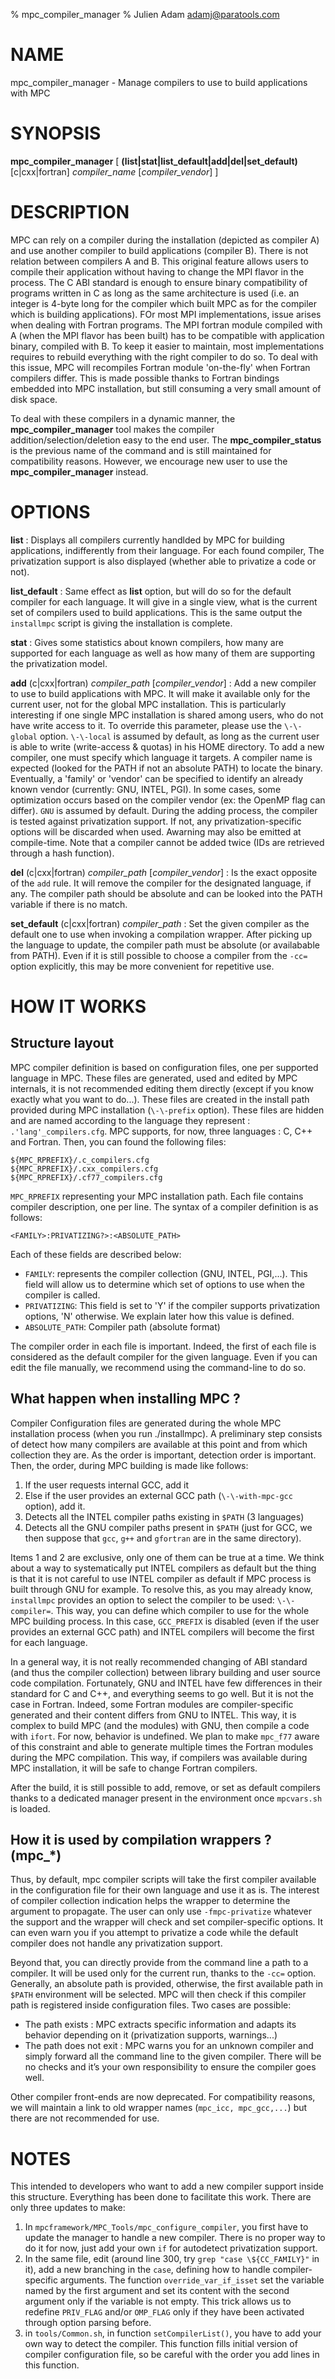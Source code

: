 % mpc_compiler_manager
% Julien Adam <adamj@paratools.com>

# NAME

mpc_compiler_manager - Manage compilers to use to build applications with MPC

# SYNOPSIS

**mpc\_compiler\_manager** [ **(list|stat|list\_default|add|del|set\_default)**
[c|cxx|fortran] *compiler_name* [*compiler_vendor*] ]

# DESCRIPTION

MPC can rely on a compiler during the installation (depicted as compiler A) and
use another compiler to build applications (compiler B). There is not relation
between compilers A and B. This original feature allows users to compile their
application without having to change the MPI flavor in the process. The C ABI
standard is enough to ensure binary compatibility of programs written in C as
long as the same architecture is used (i.e. an integer is 4-byte long for the
compiler which built MPC as for the compiler which is building applications).
FOr most MPI implementations, issue arises when dealing with Fortran programs.
The MPI fortran module compiled with A (when the MPI flavor has been built) has
to be compatible with application binary, compiled with B. To keep it easier to
maintain, most implementations requires to rebuild everything with the right
compiler to do so. To deal with this issue, MPC will recompiles Fortran module
'on-the-fly' when Fortran compilers differ. This is made possible thanks to
Fortran bindings embedded into MPC installation, but still consuming a very
small amount of disk space.

To deal with these compilers in a dynamic manner, the **mpc\_compiler\_manager**
tool makes the compiler addition/selection/deletion easy to the end user. The
**mpc_compiler_status** is the previous name of the command and is still
maintained for compatibility reasons. However, we encourage new user to use the
**mpc_compiler_manager** instead.

# OPTIONS

**list**
: Displays all compilers currently handlded by MPC for building applications,
indifferently from their language. For each found compiler, The privatization
support is also displayed (whether able to privatize a code or not).

**list_default**
: Same effect as **list** option, but will do so for the default compiler for
each language. It will give in a single view, what is the current set of
compilers used to build applications. This is the same output the `installmpc`
script is giving the installation is complete.

**stat**
: Gives some statistics about known compilers, how many are supported for each
language as well as how many of them are supporting the privatization model.

**add** (c|cxx|fortran) *compiler_path* [*compiler_vendor*]
: Add a new compiler to use to build applications with MPC. It will make it
available only for the current user, not for the global MPC installation. This
is particularly interesting if one single MPC installation is shared among
users, who do not have write access to it. To override this parameter, please
use the `\-\-global` option. `\-\-local` is assumed by default, as long as the
current user is able to write (write-access & quotas) in his HOME directory.
To add a new compiler, one must specify which language it targets. A compiler
name is expected (looked for the PATH if not an absolute PATH) to locate the
binary. Eventually, a 'family' or 'vendor' can be specified to identify an
already known vendor (currently: GNU, INTEL, PGI). In some cases, some
optimization occurs based on the compiler vendor (ex: the OpenMP flag can
differ). `GNU` is assumed by default. During the adding process, the compiler is
tested against privatization support. If not, any privatization-specific options
will be discarded when used. Awarning may also be emitted at compile-time. Note
that a compiler cannot be added twice (IDs are retrieved through a hash
function).


**del** (c|cxx|fortran) *compiler_path* [*compiler_vendor*]
: Is the exact opposite of the `add` rule. It will remove the compiler for the
designated language, if any. The compiler path should be absolute and can be
looked into the PATH variable if there is no match.

**set_default** (c|cxx|fortran) *compiler_path*
: Set the given compiler as the default one to use when invoking a compilation
wrapper. After picking up the language to update, the compiler path must be
absolute (or availabable from PATH). Even if it is still possible to choose a
compiler from the `-cc=` option explicitly, this may be more convenient for
repetitive use.

# HOW IT WORKS

## Structure layout

MPC compiler definition is based on configuration files, one per supported
language in MPC. These files are generated, used and edited by MPC internals, it
is not recommended editing them directly (except if you know exactly what you
want to do...). These files are created in the install path provided during MPC
installation (`\-\-prefix` option). These files are hidden and are named according
to the language they represent : `.'lang'_compilers.cfg`. MPC supports, for
now, three languages : C, C++ and Fortran. Then, you can found the following
files:
	
	${MPC_RPREFIX}/.c_compilers.cfg
	${MPC_RPREFIX}/.cxx_compilers.cfg
	${MPC_RPREFIX}/.cf77_compilers.cfg

`MPC_RPREFIX` representing your MPC installation path. Each file contains
compiler description, one per line. The syntax of a compiler definition is as
follows:

	<FAMILY>:PRIVATIZING?>:<ABSOLUTE_PATH>

Each of these fields are described below:

* `FAMILY`: represents the compiler collection (GNU, INTEL, PGI,...). This field
  will allow us to determine which set of options to use when the compiler is
  called.
* `PRIVATIZING`: This field is set to 'Y' if the compiler supports privatization
  options, 'N' otherwise. We explain later how this value is defined.
* `ABSOLUTE_PATH`: Compiler path (absolute format)

The compiler order in each file is important. Indeed, the first of each file is
considered as the default compiler for the given language. Even if you can edit
the file manually, we recommend using the command-line to do so.

## What happen when installing MPC ?

Compiler Configuration files are generated during the whole MPC installation
process (when you run ./installmpc). A preliminary step consists of detect how
many compilers are available at this point and from which collection they are.
As the order is important, detection order is important. Then, the order, during
MPC building is made like follows:

1. If the user requests internal GCC, add it
2. Else if the user provides an external GCC path (`\-\-with-mpc-gcc` option), add
   it.
3. Detects all the INTEL compiler paths existing in `$PATH` (3 languages)
4. Detects all the GNU compiler paths present in `$PATH` (just for GCC, we then
   suppose that `gcc`, `g++` and `gfortran` are in the same directory).

Items 1 and 2 are exclusive, only one of them can be true at a time. We think
about a way to systematically put INTEL compilers as default but the thing is
that it is not careful to use INTEL compiler as default if MPC process is built
through GNU for example. To resolve this, as you may already know, `installmpc`
provides an option to select the compiler to be used: `\-\-compiler=`. This way,
you can define which compiler to use for the whole MPC building process. In this
case, `GCC_PREFIX` is disabled (even if the user provides an external GCC
path) and INTEL compilers will become the first for each language.

In a general way, it is not really recommended changing of ABI standard (and
thus the compiler collection) between library building and user source code
compilation.  Fortunately, GNU and INTEL have few differences in their standard
for C and C++, and everything seems to go well. But it is not the case in
Fortran. Indeed, some Fortran modules are compiler-specific generated and their
content differs from GNU to INTEL. This way, it is complex to build MPC (and the
modules) with GNU, then compile a code with `ifort`. For now, behavior is
undefined. We plan to make `mpc_f77` aware of this constraint and able to
generate multiple times the Fortran modules during the MPC compilation. This
way, if compilers was available during MPC installation, it will be safe to
change Fortran compilers.

After the build, it is still possible to add, remove, or set as default
compilers thanks to a dedicated manager present in the environment once
`mpcvars.sh` is loaded.

## How it is used by compilation wrappers ? (mpc\_\*)

Thus, by default, mpc compiler scripts will take the first compiler available in
the configuration file for their own language and use it as is. The interest of
compiler collection indication helps the wrapper to determine the argument to
propagate. The user can only use `-fmpc-privatize` whatever the support and the
wrapper will check and set compiler-specific options. It can even warn you if
you attempt to privatize a code while the default compiler does not handle any
privatization support.

Beyond that, you can directly provide from the command line a path to a
compiler. It will be used only for the current run, thanks to the `-cc=` option.
Generally, an absolute path is provided, otherwise, the first available path in
`$PATH` environment will be selected. MPC will then check if this compiler path
is registered inside configuration files. Two cases are possible:

* The path exists : MPC extracts specific information and adapts its behavior
  depending on it (privatization supports, warnings...)
* The path does not exit : MPC warns you for an unknown compiler and simply
  forward all the command line to the given compiler. There will be no checks
  and it’s your own responsibility to ensure the compiler goes well.

Other compiler front-ends are now deprecated. For compatibility reasons, we will
maintain a link to old wrapper names (`mpc_icc, mpc_gcc,...`) but there are not
recommended for use.

# NOTES

This intended to developers who want to add a new compiler support inside this
structure. Everything has been done to facilitate this work. There are only
three updates to make:

1. In `mpcframework/MPC_Tools/mpc_configure_compiler`, you first have to update
   the manager to handle a new compiler. There is no proper way to do it for
   now, just add your own `if` for autodetect privatization support.
2. In the same file, edit (around line 300, try `grep "case \${CC_FAMILY}"` in
   it), add a new branching in the `case`, defining how to handle
   compiler-specific arguments. The function `override_var_if_isset` set the
   variable named by the first argument and set its content with the second
   argument only if the variable is not empty. This trick allows us to redefine
   `PRIV_FLAG` and/or `OMP_FLAG` only if they have been activated through option
   parsing before.
3. in `tools/Common.sh`, in function `setCompilerList()`, you have to add your
   own way to detect the compiler. This function fills initial version of
   compiler configuration file, so be careful with the order you add lines in
   this function.
